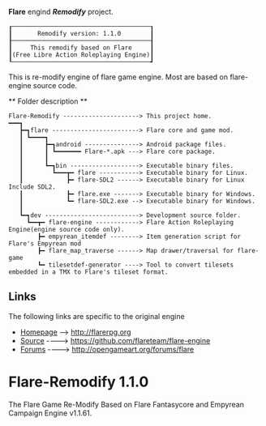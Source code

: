 
**Flare** engind **_Remodify_** project.
```
┎──────────────────────────────────────┒
┃       Remodify version: 1.1.0        ┃
┠──────────────────────────────────────┨
┃     This remodify based on Flare     ┃
┃(Free Libre Action Roleplaying Engine)┃
┖──────────────────────────────────────┛
```
  This is re-modify engine of flare game engine. Most are based on flare-engine source code.

** Folder description **
```
Flare-Remodify ---------------------> This project home.
━━━┓
   ┣━┓flare ------------------------> Flare core and game mod.
   ┃ ┗━━━━┓
   ┃      ┣━┓android ---------------> Android package files.
   ┃      ┃ ┗━━━━━━━ Flare-*.apk ---> Flare core package.
   ┃      ┃
   ┃      ┗━┓bin -------------------> Executable binary files.
   ┃        ┗━━━┳━ flare -----------> Executable binary for Linux.
   ┃            ┣━ flare-SDL2 ------> Executable binary for Linux Include SDL2.
   ┃            ┣━ flare.exe -------> Executable binary for Windows.
   ┃            ┗━ flare-SDL2.exe --> Executable binary for Windows.
   ┃
   ┗━┓dev --------------------------> Development source folder.
     ┗━━┳━ flare-engine ------------> Flare Action Roleplaying Engine(engine source code only).
        ┣━ empyrean_itemdef --------> Item generation script for Flare's Empyrean mod
        ┣━ flare_map_traverse ------> Map drawer/traversal for flare-game
        ┗━ tilesetdef-generator ----> Tool to convert tilesets embedded in a TMX to Flare's tileset format.
```
## Links

The following links are specific to the original engine

* [Homepage](http://flarerpg.org) --> http://flarerpg.org
* [Source](https://github.com/flareteam/flare-engine) ----> https://github.com/flareteam/flare-engine
* [Forums](http://opengameart.org/forums/flare) ----> http://opengameart.org/forums/flare

# Flare-Remodify 1.1.0
The Flare Game Re-Modify Based on Flare Fantasycore and Empyrean Campaign Engine v1.1.61.
